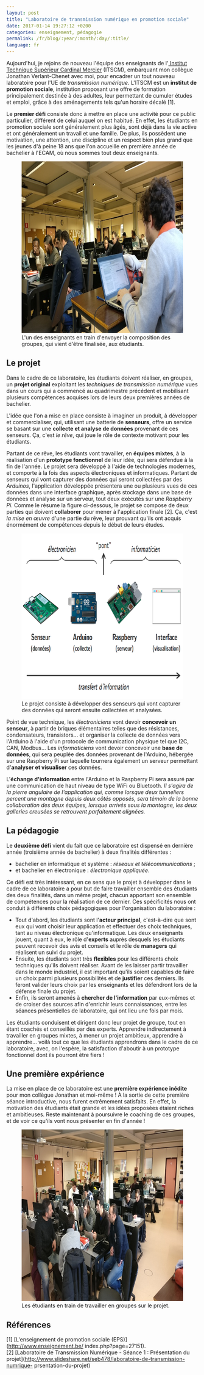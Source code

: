 ```yaml
---
layout: post
title: "Laboratoire de transmission numérique en promotion sociale"
date: 2017-01-14 19:27:12 +0200
categories: enseignement, pédagogie
permalink: /fr/blog/:year/:month/:day/:title/
language: fr
---
```


Aujourd'hui, je rejoins de nouveau l'équipe des enseignants de l'<a
href="http://www.cardinalmercier-promotionsociale.be/spip2012/index.php">
Institut Technique Supérieur Cardinal Mercier</a> (ITSCM), embarquant mon
collègue Jonathan Verlant-Chenet avec moi, pour encadrer un tout nouveau
laboratoire pour l'UE de _transmission numérique_. L'ITSCM est un **institut
de promotion sociale**, institution proposant une offre de formation
principalement destinée à des adultes, leur permettant de cumuler
études et emploi, grâce à des aménagements tels qu'un horaire décalé [1].

Le **premier défi** consiste donc à mettre en place une activité pour ce public
particulier, différent de celui auquel on est habitué. En effet, les étudiants
en promotion sociale sont généralement plus âgés, sont déjà dans la vie
active et ont généralement un travail et une famille. De plus, ils possèdent
une motivation, une attention, une discipline et un respect bien plus grand que
les jeunes d'à peine 18 ans que l'on accueille en première année de bachelier à
l'ECAM, où nous sommes tout deux enseignants.

<figure>
  <img src="/images/blog/labo-transmission-numerique-prof.jpg" width="800"
  height="450" alt="Prof qui prépare un document" />
  <figcaption>L'un des enseignants en train d'envoyer la composition
  des groupes, qui vient d'être finalisée, aux étudiants.</figcaption>
</figure>

## Le projet

Dans le cadre de ce laboratoire, les étudiants doivent réaliser, en groupes,
un **projet original** exploitant les _techniques de transmission numérique_
vues dans un cours qui a commencé au quadrimestre précédent et
mobilisant plusieurs compétences acquises lors de leurs deux premières années
de bachelier.

L'idée que l'on a mise en place consiste à imaginer un produit, à développer et
commercialiser, qui, utilisant une batterie de **senseurs**, offre un service se
basant sur une **collecte et analyse de données** provenant de ces senseurs. Ça,
c'est _le rêve_, qui joue le rôle de contexte motivant pour les étudiants.

Partant de ce rêve, les étudiants vont travailler, en **équipes mixtes**, à la
réalisation d'un **prototype fonctionnel** de leur idée, qui sera défendue à
la fin de l'année. Le projet sera développé à l'aide de technologies modernes,
et comporte à la fois des aspects électroniques et informatiques. Partant de
senseurs qui vont capturer des données qui seront collectées par des
_Arduinos_, l'application développée présentera une ou plusieurs vues de ces
données dans une interface graphique, après stockage dans une base de données
et analyse sur un serveur, tout deux exécutés sur une _Raspberry Pi_. Comme le
résume la figure ci-dessous, le projet se compose de deux parties qui doivent
**collaborer** pour mener à l'application finale [2]. Ça, c'est _la mise en
œuvre_ d'une partie du rêve, leur prouvant qu'ils ont acquis énormément de
compétences depuis le début de leurs études.

<figure>
  <img src="/images/blog/labo-transmission-numerique-vue-globale.png"
  width="677" height="435" alt="Vue globale du projet" />
  <figcaption>Le projet consiste à développer des senseurs qui vont
  capturer des données qui seront ensuite collectées et analysées.</figcaption>
</figure>

Point de vue technique, les _électroniciens_ vont devoir **concevoir un
senseur**, à partir de briques élémentaires telles que des résistances,
condensateurs, transistors... et organiser la collecte de données vers
l'Arduino à l'aide d'un protocole de communication physique tel que I2C, CAN,
Modbus... Les _informaticiens_ vont devoir concevoir une **base de données**,
qui sera peuplée des données provenant  de l'Arduino, hébergée sur une
Raspberry Pi sur laquelle tournera également un serveur permettant d'**analyser
et visualiser** ces données.

L'**échange d'information** entre l'Arduino et la Raspberry Pi sera assuré par
une communication de haut niveau de type WiFi ou Bluetooth. _Il s'agira de la
pierre angulaire de l'application qui, comme lorsque deux tunneliers percent une
montagne depuis deux côtés opposés, sera témoin de la bonne collaboration des
deux équipes, lorsque arrivés sous la montagne, les deux galleries creusées se
retrouvent parfaitement alignées._

## La pédagogie

Le **deuxième défi** vient du fait que ce laboratoire est dispensé en 
dernière année (troisième année de bachelier) à deux finalités différentes :

- bachelier en informatique et système : _réseaux et télécommunications_ ;
- et bachelier en électronique : _électronique appliquée_.

Ce défi est très intéressant, en ce sens que le projet à développer dans le
cadre de ce laboratoire a pour but de faire travailler ensemble des étudiants
des deux finalités, dans un même projet, chacun apportant son ensemble de
compétences pour la réalisation de ce dernier. Ces spécificités nous ont 
conduit à différents choix pédagogiques pour l'organisation du laboratoire :

- Tout d'abord, les étudiants sont l'**acteur principal**, c'est-à-dire que
  sont eux qui vont choisir leur application et effectuer des choix techniques,
  tant au niveau électronique qu'informatique. Les deux enseignants jouent,
  quant à eux, le rôle d'**experts** auprès desquels les étudiants peuvent
  recevoir des avis et conseils et le rôle de **managers** qui réalisent un
  suivi du projet.
- Ensuite, les étudiants sont très **flexibles** pour les différents choix 
  techniques qu'ils doivent réaliser. Avant de les laisser partir travailler
  dans le monde industriel, il est important qu'ils soient capables de faire un
  choix parmi plusieurs possibilités et de **justifier** ces derniers. Ils
  feront valider leurs choix par les enseignants et les défendront lors de la
  défense finale du projet.
- Enfin, ils seront amenés à **chercher de l'information** par eux-mêmes et de
  croiser des sources afin d'enrichir leurs connaissances, entre les séances
  présentielles de laboratoire, qui ont lieu une fois par mois.

Les étudiants conduisent et dirigent donc leur projet de groupe, tout en étant
coachés et conseillés par des experts. Apprendre indirectement à travailler
en groupes mixtes, à mener un projet ambitieux, apprendre à apprendre... voilà
tout ce que les étudiants apprendrons dans le cadre de ce laboratoire, avec, on
l'espère, la satisfaction d'aboutir à un prototype fonctionnel dont ils pourront
être fiers !

## Une première expérience

La mise en place de ce laboratoire est une **première expérience inédite** pour
mon collègue Jonathan et moi-même ! À la sortie de cette première séance
introductive, nous furent extrêmement satisfaits. En effet, la motivation des 
étudiants était grande et les idées proposées étaient riches et ambitieuses.
Reste maintenant à poursuivre le coaching de ces groupes, et de voir ce qu'ils
vont nous présenter en fin d'année !

<figure>
  <img src="/images/blog/labo-transmission-numerique-students.jpg" width="800"
  height="450" alt="Étudiants qui travaillent" />
  <figcaption>Les étudiants en train de travailler en groupes sur le
  projet.</figcaption>
</figure>

## Références

[1] [L'enseignement de promotion sociale (EPS)](http://www.enseignement.be/
index.php?page=27151).<br/>
[2] [Laboratoire de Transmission Numérique - Séance 1 : Présentation du
projet](http://www.slideshare.net/seb478/laboratoire-de-transmission-numrique-
prsentation-du-projet)

